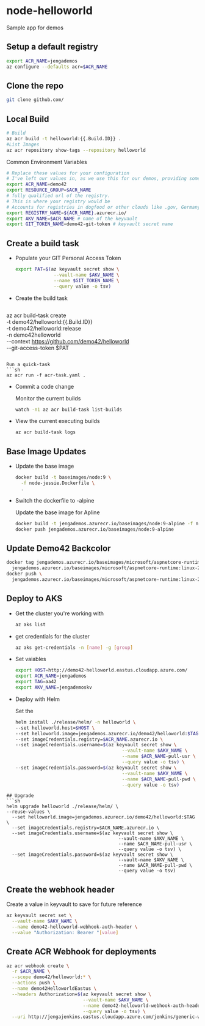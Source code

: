 # node-helloworld
Sample app for demos

## Setup a default registry

```sh
export ACR_NAME=jengademos
az configure --defaults acr=$ACR_NAME
```
## Clone the repo
```sh
git clone github.com/
```

## Local Build
```sh
# Build
az acr build -t helloworld:{{.Build.ID}} . 
#List Images
az acr repository show-tags --repository helloworld
```
 Common Environment Variables
```sh
# Replace these values for your configuration
# I've left our values in, as we use this for our demos, providing some examples
export ACR_NAME=demo42
export RESOURCE_GROUP=$ACR_NAME
# fully qualified url of the registry. 
# This is where your registry would be
# Accounts for registries in dogfood or other clouds like .gov, Germany and China
export REGISTRY_NAME=${ACR_NAME}.azurecr.io/ 
export AKV_NAME=$ACR_NAME # name of the keyvault
export GIT_TOKEN_NAME=demo42-git-token # keyvault secret name
```

## Create a build task
- Populate your GIT Personal Access Token
  ```sh
  export PAT=$(az keyvault secret show \
                --vault-name $AKV_NAME \
                --name $GIT_TOKEN_NAME \
                --query value -o tsv)
  ```
- Create the build task
  ```sh
az acr build-task create \
  -t demo42/helloworld:{{.Build.ID}} \
  -t demo42/helloworld:release \
  -n demo42helloworld \
  --context https://github.com/demo42/helloworld \
  --git-access-token $PAT
```

Run a quick-task
```sh
az acr run -f acr-task.yaml .
```
- Commit a code change
  
  Monitor the current builds
  ```sh
  watch -n1 az acr build-task list-builds 
  ```

- View the current executing builds

  ```sh
  az acr build-task logs
  ```

## Base Image Updates

- Update the base image

  ```sh
  docker build -t baseimages/node:9 \
    -f node-jessie.Dockerfile \
    .
  ```
- Switch the dockerfile to -alpine

  Update the base image for Apline
  ```sh
  docker build -t jengademos.azurecr.io/baseimages/node:9-alpine -f node-alpine.Dockerfile .
  docker push jengademos.azurecr.io/baseimages/node:9-alpine
  ```

## Update Demo42 Backcolor
  ```sh
  docker tag jengademos.azurecr.io/baseimages/microsoft/aspnetcore-runtime:linux-2.1-azure \
    jengademos.azurecr.io/baseimages/microsoft/aspnetcore-runtime:linux-2.1
  docker push \
    jengademos.azurecr.io/baseimages/microsoft/aspnetcore-runtime:linux-2.1
  ```
## Deploy to AKS

- Get the cluster you're working with
  ```sh
  az aks list
  ```

- get credentials for the cluster

  ```sh
  az aks get-credentials -n [name] -g [group]
  ```
- Set vaiables

  ```sh
  export HOST=http://demo42-helloworld.eastus.cloudapp.azure.com/
  export ACR_NAME=jengademos
  export TAG=aa42
  export AKV_NAME=jengademoskv
  ```

- Deploy with Helm

  Set the 
  ```sh
  helm install ./release/helm/ -n helloworld \
  --set helloworld.host=$HOST \
  --set helloworld.image=jengademos.azurecr.io/demo42/helloworld:$TAG \
  --set imageCredentials.registry=$ACR_NAME.azurecr.io \
  --set imageCredentials.username=$(az keyvault secret show \
                                         --vault-name $AKV_NAME \
                                         --name $ACR_NAME-pull-usr \
                                         --query value -o tsv) \
  --set imageCredentials.password=$(az keyvault secret show \
                                         --vault-name $AKV_NAME \
                                         --name $ACR_NAME-pull-pwd \
                                         --query value -o tsv)
```
## Upgrade
```sh
helm upgrade helloworld ./release/helm/ \
--reuse-values \
  --set helloworld.image=jengademos.azurecr.io/demo42/helloworld:$TAG \
  --set imageCredentials.registry=$ACR_NAME.azurecr.io \
  --set imageCredentials.username=$(az keyvault secret show \
                                         --vault-name $AKV_NAME \
                                         --name $ACR_NAME-pull-usr \
                                         --query value -o tsv) \
  --set imageCredentials.password=$(az keyvault secret show \
                                         --vault-name $AKV_NAME \
                                         --name $ACR_NAME-pull-pwd \
                                         --query value -o tsv)

  ```
## Create the webhook header
  Create a value in keyvault to save for future reference
  ```sh
  az keyvault secret set \
    --vault-name $AKV_NAME \
    --name demo42-helloworld-webhook-auth-header \
    --value "Authorization: Bearer "[value]
  ```

## Create ACR Webhook for deployments
  ```sh
  az acr webhook create \
    -r $ACR_NAME \
    --scope demo42/helloworld:* \
    --actions push \
    --name demo42HelloworldEastus \
    --headers Authorization=$(az keyvault secret show \
                              --vault-name $AKV_NAME \
                              --name demo42-helloworld-webhook-auth-header \
                              --query value -o tsv) \
    --uri http://jengajenkins.eastus.cloudapp.azure.com/jenkins/generic-webhook-trigger/invoke
  ```
  